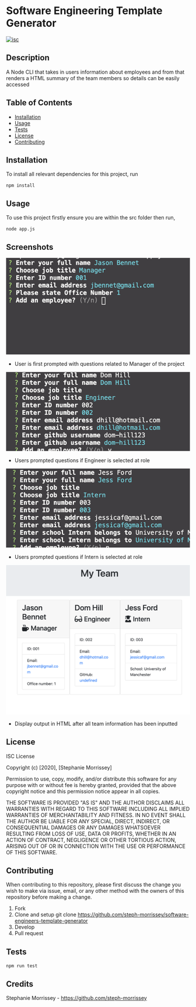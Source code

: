 # Software Engineering Template Generator

[![isc](https://img.shields.io/badge/License-isc-blue.svg)](https://shields.io/)

## Description

A Node CLI that takes in users information about employees and from that renders a HTML summary of the team members so details can be easily accessed

## Table of Contents

- [Installation](#installation)
- [Usage](#usage)
- [Tests](#tests)
- [License](#license)
- [Contributing](#contributing)

## Installation

To install all relevant dependencies for this project, run

    npm install

## Usage

To use this project firstly ensure you are within the src folder then run,

    node app.js

## Screenshots

![Image of CLI input](assets/employee1.png "Image of CLI appointment")

- User is first prompted with questions related to Manager of the project

![Image of CLI input](assets/employee2.png "Image of CLI appointment")

- Users prompted questions if Engineer is selected at role

![Image of CLI input](assets/employee3.png "Image of CLI appointment")

- Users prompted questions if Intern is selected at role

![Image of rendered HTML output](assets/employee4.png "Image of rendered HTML output")

- Display output in HTML after all team information has been inputted

## License

ISC License

Copyright (c) [2020], [Stephanie Morrissey]

Permission to use, copy, modify, and/or distribute this software for any
purpose with or without fee is hereby granted, provided that the above
copyright notice and this permission notice appear in all copies.

THE SOFTWARE IS PROVIDED "AS IS" AND THE AUTHOR DISCLAIMS ALL WARRANTIES
WITH REGARD TO THIS SOFTWARE INCLUDING ALL IMPLIED WARRANTIES OF
MERCHANTABILITY AND FITNESS. IN NO EVENT SHALL THE AUTHOR BE LIABLE FOR
ANY SPECIAL, DIRECT, INDIRECT, OR CONSEQUENTIAL DAMAGES OR ANY DAMAGES
WHATSOEVER RESULTING FROM LOSS OF USE, DATA OR PROFITS, WHETHER IN AN
ACTION OF CONTRACT, NEGLIGENCE OR OTHER TORTIOUS ACTION, ARISING OUT OF
OR IN CONNECTION WITH THE USE OR PERFORMANCE OF THIS SOFTWARE.

## Contributing

When contributing to this repository, please first discuss the change you wish to make via issue, email, or any other method with the owners of this repository before making a change.

1. Fork
2. Clone and setup
   git clone
   https://github.com/steph-morrissey/software-engineers-template-generator
3. Develop
4. Pull request

## Tests

    npm run test

## Credits

Stephanie Morrissey - <https://github.com/steph-morrissey>
